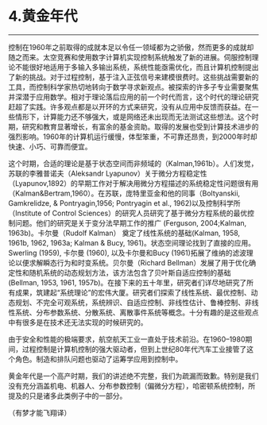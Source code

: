 # 4.黄金年代

---

控制在1960年之前取得的成就本足以令任一领域都为之骄傲，然而更多的成就却随之而来。太空竞赛和使用数字计算机实现控制系统触发了新的进展。伺服控制理论不能很好地适用于多输入多输出系统，系统性能亟需优化，而且计算机控制提出了新的挑战。对于过程控制，基于注入正弦信号来建模很费时。这些挑战需要新的工具，而控制科学家热切地转向于数学寻求新观点。被探索的许多子专业需要聚焦并深潜于应用数学。相对于理论落后应用的前一个时代而言，这个时代的理论研究赶超了实践。许多观点都是以开环的方式来研究，没有从应用中反馈而获益。在一些情形下，计算能力还不够强大，或是网络还未出现而无法测试这些想法。这个时期，研究和教育显著增长，有富余的基金资助。取得的发展也受到计算技术进步的强烈影响。1960年的计算机运行缓慢，体型笨重，不可靠还昂贵，到2000年时却快速、小巧、可靠而便宜。

这个时期，合适的理论是基于状态空间而非频域的（Kalman,1961b）。人们发觉，苏联的李雅普诺夫（Aleksandr Lyapunov）关于微分方程稳定性（Lyapunov,1892）的早期工作对于解决用微分方程描述的系统稳定性问题很有用（Kalman&Bertram,1960）。在苏联，庞特里亚金和他的同事（Boltyanskii, Gamkrelidze, & Pontryagin,1956; Pontryagin et al., 1962\)以及控制科学所（Institute of Control Sciences）的研究人员研究了基于微分方程系统的最优控制问题。他们的研究是关于变分法早期工作的推广 \(Ferguson, 2004;Kalman, 1963b\)。卡尔曼（Rudolf Kalman） 奠定了线性系统的基础\(Kalman, 1958, 1961b, 1962, 1963a; Kalman & Bucy, 1961\)。状态空间理论找到了直接的应用。Swerling \(1959\), 卡尔曼 \(1960\), 以及卡尔曼和Bucy \(1961\)拓展了维纳的滤波理论以便求解瞬态行为和时变系统。贝尔曼（Richard Bellman）发展了用于优化确定性和随机系统的动态规划方法，该方法包含了贝叶斯自适应控制的基础\(Bellman, 1953, 1961, 1957b\)。在接下来的五十年里，研究者们详尽地研究了所有成果，筑建起“系统理论”的宏伟大厦。研究者们探索了线性系统、最优控制、动态规划、不完全可观系统，系统辨识、自适应控制、非线性估计、鲁棒控制、非线性系统、分布参数系统、分散系统、离散事件系统等概念。十分有趣的是这些观点中有很多是在技术还无法实现的时候研究的。

由于安全和性能的极端要求，航空航天工业一直处于技术前沿。在1960–1980期间，过程控制是计算机控制的强大驱动者，但到上世纪80年代汽车工业接管了这个角色。制造和排队问题也驱动了运筹学应用到控制中。

黄金年代是一个高产时期，我们的讲述绝不完整，我们为疏漏而致歉。特别是我们没有充分涵盖机电、机器人、分布参数控制（偏微分方程），哈密顿系统控制，所提及的只是诸多此类例子中的一部分。

（有梦才能飞翔译）


